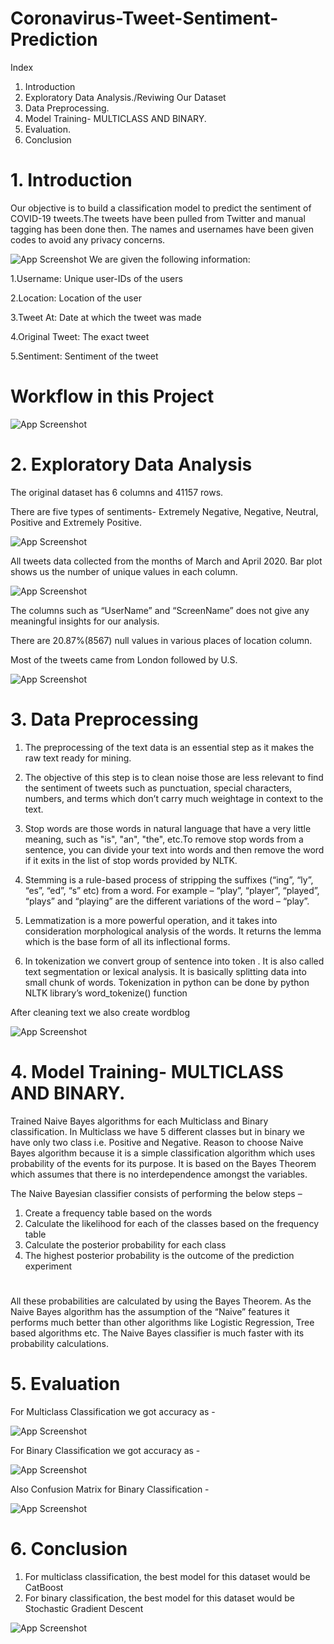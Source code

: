 
# Coronavirus-Tweet-Sentiment-Prediction

Index
1. Introduction
2. Exploratory Data Analysis./Reviwing Our Dataset
3. Data Preprocessing.
4. Model Training- MULTICLASS AND BINARY.
5. Evaluation.
6. Conclusion

# 1.  Introduction
Our objective is to build a classification model to predict the sentiment of COVID-19 tweets.The tweets have been pulled from Twitter and manual tagging has been done then. The names and usernames have been given codes to avoid any privacy concerns.


![App Screenshot](https://user-images.githubusercontent.com/83903018/124346241-60aa9b80-dbfb-11eb-97a3-a9251066302c.png)
We are given the following information:

1.Username: Unique user-IDs of the users

2.Location: Location of the user

3.Tweet At: Date at which the tweet was made

4.Original Tweet: The exact tweet

5.Sentiment: Sentiment of the tweet

# Workflow in this Project
![App Screenshot](https://user-images.githubusercontent.com/82259772/130586521-be05913c-1b2f-4a20-85f2-1982a833daeb.PNG)

# 2. Exploratory Data Analysis
The original dataset has 6 columns and 41157 rows.

There are five types of sentiments- Extremely Negative, Negative, Neutral, Positive and Extremely Positive.

![App Screenshot](https://user-images.githubusercontent.com/82259772/130582963-6cb693e3-56f2-4be1-a955-ac31b989031a.PNG)

All tweets data collected from the months of March and April 2020. Bar plot shows us the number of unique values in each column.

![App Screenshot](https://user-images.githubusercontent.com/82259772/130583054-5a72da4c-329e-4dc8-9fd7-b5872b328322.PNG)

The columns such as “UserName” and “ScreenName” does not give any meaningful insights for our analysis.


There are 20.87%(8567) null values in various places of location column.

Most of the tweets came from London followed by U.S.

![App Screenshot](https://user-images.githubusercontent.com/82259772/130583140-b8b4d2fb-62e5-44fa-8fbe-8d882d1de497.PNG)


# 3. Data Preprocessing
1. The preprocessing of the text data is an essential step as it makes the raw text ready for mining.


2. The objective of this step is to clean noise those are less relevant to find the sentiment of tweets such as punctuation, special characters, numbers, and terms which don’t carry much weightage in context to the text.


3. Stop words are those words in natural language that have a very little meaning, such as "is", "an", "the", etc.To remove stop words from a sentence, you can divide your text into words and then remove the word if it exits in the list of stop words provided by NLTK.

4. Stemming is a rule-based process of stripping the suffixes (“ing”, “ly”, “es”, “ed”, “s” etc) from a word. For example – “play”, “player”, “played”, “plays” and “playing” are the different variations of the word – “play”.


5. Lemmatization is a more powerful operation, and it takes into consideration morphological analysis of the words. It returns the lemma which is the base form of all its inflectional forms.

6. In tokenization we convert group of sentence into token . It is also called text segmentation or lexical analysis. It is basically splitting data into small chunk of words. Tokenization in python can be done by python NLTK library’s word_tokenize() function

After cleaning text we also create wordblog

![App Screenshot](https://user-images.githubusercontent.com/82259772/130586193-9eea8926-321f-452f-9af0-118f1276e9aa.PNG)


# 4. Model Training- MULTICLASS AND BINARY.
Trained Naive Bayes algorithms for each Multiclass and Binary classification. In Multiclass we have 5 different classes but in binary we have only two class i.e. Positive and Negative. Reason to choose Naive Bayes algorithm because it is a simple classification algorithm which uses probability of the events for its purpose. It is based on the Bayes Theorem which assumes that there is no interdependence amongst the variables.

The Naive Bayesian classifier consists of performing the below steps –

1. Create a frequency table based on the words
2. Calculate the likelihood for each of the classes based on the frequency table
3. Calculate the posterior probability for each class
4. The highest posterior probability is the outcome of the prediction experiment
#
All these probabilities are calculated by using the Bayes Theorem. As the Naive Bayes algorithm has the assumption of the “Naive” features it performs much better than other algorithms like Logistic Regression, Tree based algorithms etc. The Naive Bayes classifier is much faster with its probability calculations.

# 5. Evaluation
For Multiclass Classification we got accuracy as -

![App Screenshot](https://user-images.githubusercontent.com/82259772/130586271-af765d82-84b0-4a7b-a452-39dee1316a84.PNG)


For Binary Classification we got accuracy as -

![App Screenshot](https://user-images.githubusercontent.com/82259772/130586375-af9dc8f2-686d-482c-ad1e-927932ef1413.PNG)

Also Confusion Matrix for Binary Classification -

![App Screenshot](https://user-images.githubusercontent.com/82259772/130586321-6712b4c3-f4f1-4123-989a-be75735076cb.PNG)


# 6. Conclusion
1. For multiclass classification, the best model for this dataset would be CatBoost
2. For binary classification, the best model for this dataset would be Stochastic Gradient Descent

![App Screenshot](https://user-images.githubusercontent.com/82259772/130586434-d070da2a-18df-4d34-aa76-3d38a1e77a7c.PNG)




